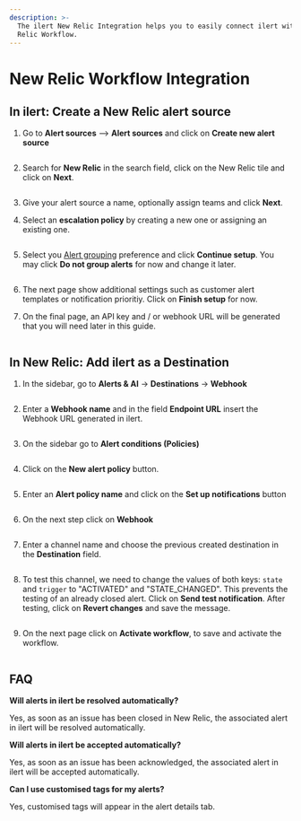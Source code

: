 ```yaml
---
description: >-
  The ilert New Relic Integration helps you to easily connect ilert with New
  Relic Workflow.
---
```


# New Relic Workflow Integration

## In ilert: Create a New Relic alert source

1.  Go to **Alert sources** --> **Alert sources** and click on **Create new alert source**

    <figure><img src="../../../.gitbook/assets/Screenshot 2023-08-28 at 10.21.10.png" alt=""><figcaption></figcaption></figure>
2.  Search for **New Relic** in the search field, click on the New Relic tile and click on **Next**.&#x20;

    <figure><img src="../../../.gitbook/assets/Screenshot 2023-08-28 at 10.24.23.png" alt=""><figcaption></figcaption></figure>
3. Give your alert source a name, optionally assign teams and click **Next**.
4.  Select an **escalation policy** by creating a new one or assigning an existing one.

    <figure><img src="../../../.gitbook/assets/Screenshot 2023-08-28 at 11.37.47.png" alt=""><figcaption></figcaption></figure>
5.  Select you [Alert grouping](../../../alerting/alert-sources.md#alert-grouping) preference and click **Continue setup**. You may click **Do not group alerts** for now and change it later.&#x20;

    <figure><img src="../../../.gitbook/assets/Screenshot 2023-08-28 at 11.38.24.png" alt=""><figcaption></figcaption></figure>
6. The next page show additional settings such as customer alert templates or notification prioritiy. Click on **Finish setup** for now.
7.  On the final page, an API key and / or webhook URL will be generated that you will need later in this guide.

    <figure><img src="../../../.gitbook/assets/Screenshot 2023-08-28 at 11.47.34 (1).png" alt=""><figcaption></figcaption></figure>

## In New Relic: Add ilert as a Destination

1. In the sidebar, go to **Alerts & AI** -> **Destinations** -> **Webhook**

<figure><img src="../../../.gitbook/assets/NR-1.png" alt=""><figcaption></figcaption></figure>

2. Enter a **Webhook name** and in the field **Endpoint URL** insert the Webhook URL generated in ilert.

<figure><img src="../../../.gitbook/assets/NR-2-1.png" alt=""><figcaption></figcaption></figure>

3. On the sidebar go to **Alert conditions (Policies)**

<figure><img src="../../../.gitbook/assets/NR-4-1 (3).png" alt=""><figcaption></figcaption></figure>

4. Click on the **New alert policy** button.

<figure><img src="../../../.gitbook/assets/NR-5.png" alt=""><figcaption></figcaption></figure>

5. Enter an **Alert policy name** and click on the **Set up notifications** button

<figure><img src="../../../.gitbook/assets/NR-6.png" alt=""><figcaption></figcaption></figure>

6. On the next step click on **Webhook**

<figure><img src="../../../.gitbook/assets/NR-7.png" alt=""><figcaption></figcaption></figure>

7. Enter a channel name and choose the previous created destination in the **Destination** field.&#x20;

<figure><img src="../../../.gitbook/assets/NR-13.png" alt=""><figcaption></figcaption></figure>

8. To test this channel, we need to change the values of both keys: `state` and `trigger` to "ACTIVATED" and "STATE\_CHANGED". This prevents the testing of an already closed alert. Click on **Send test notification**. After testing, click on **Revert changes** and save the message.

<figure><img src="../../../.gitbook/assets/NR-14.png" alt=""><figcaption></figcaption></figure>

9. On the next page click on **Activate workflow**, to save and activate the workflow.

<figure><img src="../../../.gitbook/assets/NR-15.png" alt=""><figcaption></figcaption></figure>

## FAQ

**Will alerts in ilert be resolved automatically?**

Yes, as soon as an issue has been closed in New Relic, the associated alert in ilert will be resolved automatically.

**Will alerts in ilert be accepted automatically?**

Yes, as soon as an issue has been acknowledged, the associated alert in ilert will be accepted automatically.

**Can I use customised tags for my alerts?**

Yes, customised tags will appear in the alert details tab.



